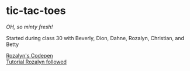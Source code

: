 # tic-tac-toes
<span><i>OH, so minty fresh!</i></span>
<p>Started during class 30 with Beverly, Dion, Dahne, Rozalyn, Christian, and Betty</p>

<a href="https://codepen.io/Rozalyn12/pen/PoQYWrq" target="_blank">Rozalyn's Codepen</a>
<br><a href="https://dev.to/javascriptacademy/create-a-simple-tic-tac-toe-game-using-html-css-javascript-i4k" target="_blank">Tutorial Rozalyn followed</a>
